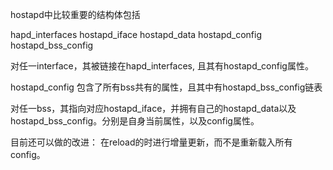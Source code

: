 hostapd中比较重要的结构体包括

hapd_interfaces
hostapd_iface
hostapd_data
hostapd_config
hostapd_bss_config

对任一interface，其被链接在hapd_interfaces, 且其有hostapd_config属性。

hostapd_config 包含了所有bss共有的属性，且其中有hostapd_bss_config链表

对任一bss，其指向对应hostapd_iface，并拥有自己的hostapd_data以及
hostapd_bss_config。分别是自身当前属性，以及config属性。

目前还可以做的改进：
在reload的时进行增量更新，而不是重新载入所有config。